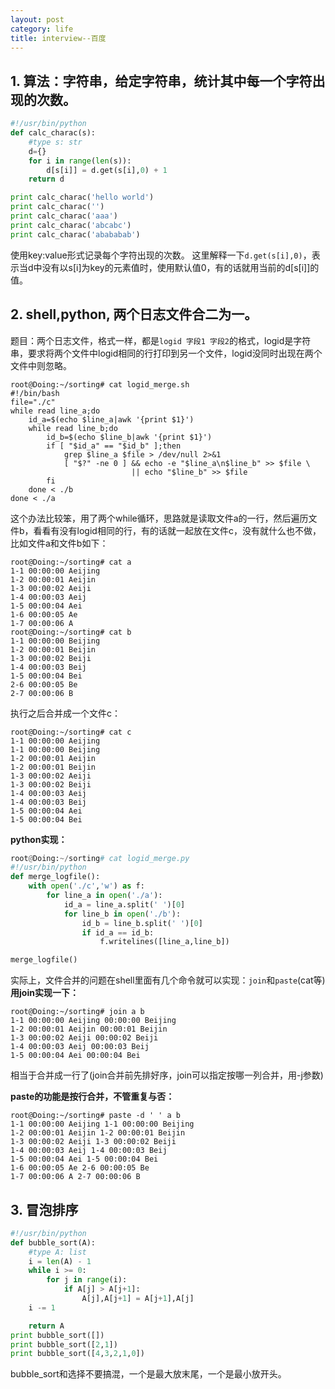 ```yaml
---
layout: post
category: life
title: interview--百度
---
```


## 1. 算法：字符串，给定字符串，统计其中每一个字符出现的次数。
```python
#!/usr/bin/python
def calc_charac(s):
    #type s: str
    d={}
    for i in range(len(s)):
        d[s[i]] = d.get(s[i],0) + 1
    return d

print calc_charac('hello world')
print calc_charac('')
print calc_charac('aaa')
print calc_charac('abcabc')
print calc_charac('abababab')
```
使用key:value形式记录每个字符出现的次数。 这里解释一下`d.get(s[i],0)`，表示当d中没有以s[i]为key的元素值时，使用默认值0，有的话就用当前的d[s[i]]的值。  

## 2. shell,python, 两个日志文件合二为一。
题目：两个日志文件，格式一样，都是`logid 字段1 字段2`的格式，logid是字符串，要求将两个文件中logid相同的行打印到另一个文件，logid没同时出现在两个文件中则忽略。  


```shell
root@Doing:~/sorting# cat logid_merge.sh 
#!/bin/bash
file="./c"
while read line_a;do
    id_a=$(echo $line_a|awk '{print $1}')
    while read line_b;do
        id_b=$(echo $line_b|awk '{print $1}')
        if [ "$id_a" == "$id_b" ];then
            grep $line_a $file > /dev/null 2>&1
            [ "$?" -ne 0 ] && echo -e "$line_a\n$line_b" >> $file \
                           || echo "$line_b" >> $file
        fi
    done < ./b
done < ./a
```
这个办法比较笨，用了两个while循环，思路就是读取文件a的一行，然后遍历文件b，看看有没有logid相同的行，有的话就一起放在文件c，没有就什么也不做，比如文件a和文件b如下：  
```shell
root@Doing:~/sorting# cat a
1-1 00:00:00 Aeijing
1-2 00:00:01 Aeijin
1-3 00:00:02 Aeiji
1-4 00:00:03 Aeij
1-5 00:00:04 Aei
1-6 00:00:05 Ae
1-7 00:00:06 A
root@Doing:~/sorting# cat b
1-1 00:00:00 Beijing
1-2 00:00:01 Beijin
1-3 00:00:02 Beiji
1-4 00:00:03 Beij
1-5 00:00:04 Bei
2-6 00:00:05 Be
2-7 00:00:06 B
```
执行之后合并成一个文件c：
```shell
root@Doing:~/sorting# cat c
1-1 00:00:00 Aeijing
1-1 00:00:00 Beijing
1-2 00:00:01 Aeijin
1-2 00:00:01 Beijin
1-3 00:00:02 Aeiji
1-3 00:00:02 Beiji
1-4 00:00:03 Aeij
1-4 00:00:03 Beij
1-5 00:00:04 Aei
1-5 00:00:04 Bei
```
**python实现：**  
```python
root@Doing:~/sorting# cat logid_merge.py 
#!/usr/bin/python
def merge_logfile():
    with open('./c','w') as f: 
        for line_a in open('./a'):
            id_a = line_a.split(' ')[0]
            for line_b in open('./b'):
                id_b = line_b.split(' ')[0]
                if id_a == id_b:
                    f.writelines([line_a,line_b])

merge_logfile()
```

实际上，文件合并的问题在shell里面有几个命令就可以实现：`join`和`paste`(cat等)  
**用join实现一下：**  
```shell
root@Doing:~/sorting# join a b
1-1 00:00:00 Aeijing 00:00:00 Beijing
1-2 00:00:01 Aeijin 00:00:01 Beijin
1-3 00:00:02 Aeiji 00:00:02 Beiji
1-4 00:00:03 Aeij 00:00:03 Beij
1-5 00:00:04 Aei 00:00:04 Bei
```
相当于合并成一行了(join合并前先排好序，join可以指定按哪一列合并，用-j参数)  

**paste的功能是按行合并，不管重复与否：**  
```shell
root@Doing:~/sorting# paste -d ' ' a b
1-1 00:00:00 Aeijing 1-1 00:00:00 Beijing
1-2 00:00:01 Aeijin 1-2 00:00:01 Beijin
1-3 00:00:02 Aeiji 1-3 00:00:02 Beiji
1-4 00:00:03 Aeij 1-4 00:00:03 Beij
1-5 00:00:04 Aei 1-5 00:00:04 Bei
1-6 00:00:05 Ae 2-6 00:00:05 Be
1-7 00:00:06 A 2-7 00:00:06 B
```

## 3. 冒泡排序
```python
#!/usr/bin/python
def bubble_sort(A):
    #type A: list
    i = len(A) - 1
    while i >= 0:
        for j in range(i):
            if A[j] > A[j+1]:
                A[j],A[j+1] = A[j+1],A[j]
    i -= 1

    return A
print bubble_sort([])
print bubble_sort([2,1])
print bubble_sort([4,3,2,1,0])
```
bubble_sort和选择不要搞混，一个是最大放末尾，一个是最小放开头。  

